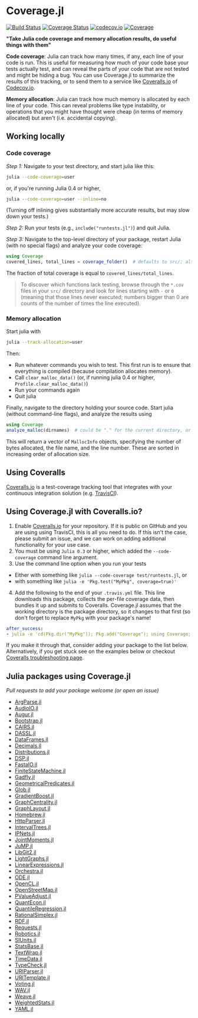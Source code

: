Coverage.jl
===========

[![Build Status](https://travis-ci.org/IainNZ/Coverage.jl.svg?branch=master)](https://travis-ci.org/IainNZ/Coverage.jl)
[![Coverage Status](https://coveralls.io/repos/IainNZ/Coverage.jl/badge.svg?branch=master)](https://coveralls.io/r/IainNZ/Coverage.jl?branch=master)
[![codecov.io](http://codecov.io/github/IainNZ/Coverage.jl/coverage.svg?branch=master)](http://codecov.io/github/IainNZ/Coverage.jl?branch=master)
[![Coverage](http://pkg.julialang.org/badges/Coverage_release.svg)](http://pkg.julialang.org/?pkg=Coverage&ver=release)

**"Take Julia code coverage and memory allocation results, do useful things with them"**

**Code coverage**: Julia can track how many times, if any, each line of your code is run. This is useful for measuring how much of your code base your tests actually test, and can reveal the parts of your code that are not tested and might be hiding a bug. You can use Coverage.jl to summarize the results of this tracking, or to send them to a service like [Coveralls.io](http://coveralls.io) of [Codecov.io](https://codecov.io/github/IainNZ).

**Memory allocation**: Julia can track how much memory is allocated by each line of your code. This can reveal problems like type instability, or operations that you might have thought were cheap (in terms of memory allocated) but aren't (i.e. accidental copying).

## Working locally

### Code coverage

*Step 1:* Navigate to your test directory, and start julia like this:
```sh
julia --code-coverage=user
```
or, if you're running Julia 0.4 or higher,
```sh
julia --code-coverage=user --inline=no
```
(Turning off inlining gives substantially more accurate results, but may slow down your tests.)

*Step 2:* Run your tests (e.g., `include("runtests.jl")`) and quit Julia.

*Step 3:* Navigate to the top-level directory of your package, restart Julia (with no special flags) and analyze your code coverage:
```julia
using Coverage
covered_lines, total_lines = coverage_folder()  # defaults to src/; alternatively, supply the folder name as a string
```
The fraction of total coverage is equal to `covered_lines/total_lines`.

> To discover which functions lack testing, browse through the `*.cov` files in your `src/` directory and look for lines starting with `-` or `0` (meaning that those lines never executed; numbers bigger than 0 are counts of the number of times the line executed).

### Memory allocation

Start julia with
```sh
julia --track-allocation=user
```
Then:
- Run whatever commands you wish to test. This first run is to ensure that everything is compiled (because compilation allocates memory).
- Call `clear_malloc_data()` (or, if running julia 0.4 or higher, `Profile.clear_malloc_data()`)
- Run your commands again
- Quit julia

Finally, navigate to the directory holding your source code. Start julia (without command-line flags), and analyze the results using
```julia
using Coverage
analyze_malloc(dirnames)  # could be "." for the current directory, or "src", etc.
```
This will return a vector of `MallocInfo` objects, specifying the number of bytes allocated, the file name, and the line number.
These are sorted in increasing order of allocation size.

## Using Coveralls

[Coveralls.io](https://coveralls.io) is a test-coverage tracking tool that integrates with your continuous integration solution (e.g. [TravisCI](https://travis-ci.org/)).

## Using Coverage.jl with Coveralls.io?

1. Enable [Coveralls.io](https://coveralls.io) for your repository. If it is public on GitHub and you are using using TravisCI, this is all you need to do. If this isn't the case, please submit an issue, and we can work on adding additional functionality for your use case.
2. You must be using `Julia 0.3` or higher, which added the `--code-coverage` command line argument.
3. Use the command line option when you run your tests
  * Either with something like `julia --code-coverage test/runtests.jl`, or
  * with something like  `julia -e 'Pkg.test("MyPkg", coverage=true)'`
4. Add the following to the end of your `.travis.yml` file. This line downloads this package, collects the per-file coverage data, then bundles it up and submits to Coveralls. Coverage.jl assumes that the working directory is the package directory, so it changes to that first (so don't forget to replace `MyPkg` with your package's name!
```yml
after_success:
- julia -e 'cd(Pkg.dir("MyPkg")); Pkg.add("Coverage"); using Coverage; Coveralls.submit(Coveralls.process_folder())'
```

If you make it through that, consider adding your package to the list below. Alternatively, if you get stuck see on the examples below or checkout [Coveralls troubleshooting page](https://coveralls.io/docs/troubleshooting).

## Julia packages using Coverage.jl

*Pull requests to add your package welcome (or open an issue)*

* [ArgParse.jl](https://github.com/carlobaldassi/ArgParse.jl/blob/master/.travis.yml)
* [AudioIO.jl](https://github.com/ssfrr/AudioIO.jl/blob/master/.travis.yml)
* [Augur.jl](https://github.com/AugurProject/Augur.jl/blob/master/.travis.yml)
* [Bootstrap.jl](https://github.com/julian-gehring/Bootstrap.jl/blob/master/.travis.yml)
* [CAIRS.jl](https://github.com/scheidan/CAIRS.jl/blob/master/.travis.yml)
* [DASSL.jl](https://github.com/pwl/DASSL.jl/blob/master/.travis.yml)
* [DataFrames.jl](https://github.com/JuliaStats/DataFrames.jl/blob/master/.travis.yml)
* [Decimals.jl](https://github.com/tensorjack/Decimals.jl/blob/master/.travis.yml)
* [Distributions.jl](https://github.com/JuliaStats/Distributions.jl/blob/master/.travis.yml)
* [DSP.jl](https://github.com/JuliaDSP/DSP.jl/blob/master/.travis.yml)
* [FastaIO.jl](https://github.com/carlobaldassi/FastaIO.jl/blob/master/.travis.yml)
* [FiniteStateMachine.jl](https://github.com/tensorjack/FiniteStateMachine.jl/blob/master/.travis.yml)
* [Gadfly.jl](https://github.com/dcjones/Gadfly.jl/blob/master/.travis.yml)
* [GeometricalPredicates.jl](https://github.com/skariel/GeometricalPredicates.jl/blob/master/.travis.yml)
* [Glob.jl](https://github.com/vtjnash/Glob.jl/blob/master/.travis.yml)
* [GradientBoost.jl](https://github.com/svs14/GradientBoost.jl/blob/master/.travis.yml)
* [GraphCentrality.jl](https://github.com/sbromberger/GraphCentrality.jl/blob/master/.travis.yml)
* [GraphLayout.jl](https://github.com/IainNZ/GraphLayout.jl/blob/master/.travis.yml)
* [Homebrew.jl](https://github.com/JuliaLang/Homebrew.jl/blob/master/.travis.yml)
* [HttpParser.jl](https://github.com/JuliaLang/HttpParser.jl/blob/master/.travis.yml)
* [IntervalTrees.jl](https://github.com/BioJulia/IntervalTrees.jl/blob/master/.travis.yml)
* [IPNets.jl](https://github.com/sbromberger/IPNets.jl/blob/master/.travis.yml)
* [JointMoments.jl](https://github.com/tensorjack/JointMoments.jl/blob/master/.travis.yml)
* [JuMP.jl](https://github.com/JuliaOpt/JuMP.jl/blob/master/.travis.yml)
* [LibGit2.jl](https://github.com/jakebolewski/LibGit2.jl/blob/master/.travis.yml)
* [LightGraphs.jl](https://github.com/JuliaGraphs/LightGraphs.jl/blob/master/.travis.yml)
* [LinearExpressions.jl](https://github.com/cdsousa/LinearExpressions.jl/blob/master/.travis.yml)
* [Orchestra.jl](https://github.com/svs14/Orchestra.jl/blob/master/.travis.yml)
* [ODE.jl](https://github.com/JuliaLang/ODE.jl/blob/master/.travis.yml)
* [OpenCL.jl](https://github.com/JuliaGPU/OpenCL.jl/blob/master/.travis.yml)
* [OpenStreetMap.jl](https://github.com/tedsteiner/OpenStreetMap.jl/blob/master/.travis.yml)
* [PValueAdjust.jl](https://github.com/dirkschumacher/PValueAdjust.jl/blob/master/.travis.yml)
* [QuantEcon.jl](https://github.com/spencerlyon2/QuantEcon.jl/blob/master/.travis.yml)
* [QuantileRegression.jl](https://github.com/vincentarelbundock/QuantileRegression.jl/blob/master/.travis.yml)
* [RationalSimplex.jl](https://github.com/IainNZ/RationalSimplex.jl/blob/master/.travis.yml)
* [RDF.jl](https://github.com/joejimbo/RDF.jl/blob/master/.travis.yml)
* [Requests.jl](https://github.com/loladiro/Requests.jl/blob/master/.travis.yml)
* [Robotics.jl](https://github.com/cdsousa/Robotics.jl/blob/master/.travis.yml)
* [SIUnits.jl](https://github.com/loladiro/SIUnits.jl/blob/master/.travis.yml)
* [StatsBase.jl](https://github.com/JuliaStats/StatsBase.jl/blob/master/.travis.yml)
* [TextWrap.jl](https://github.com/carlobaldassi/TextWrap.jl/blob/master/.travis.yml)
* [TimeData.jl](https://github.com/cgroll/TimeData.jl/blob/master/.travis.yml)
* [TypeCheck.jl](https://github.com/astrieanna/TypeCheck.jl/blob/master/.travis.yml)
* [URIParser.jl](https://github.com/loladiro/URIParser.jl/blob/master/.travis.yml)
* [URITemplate.jl](https://github.com/loladiro/URITemplate.jl/blob/master/.travis.yml)
* [Voting.jl](https://github.com/tchajed/Voting.jl/blob/master/.travis.yml)
* [WAV.jl](https://github.com/dancasimiro/WAV.jl/blob/master/.travis.yml)
* [Weave.jl](https://github.com/mpastell/Weave.jl/blob/master/.travis.yml)
* [WeightedStats.jl](https://github.com/tensorjack/WeightedStats.jl/blob/master/.travis.yml)
* [YAML.jl](https://github.com/dcjones/YAML.jl)

